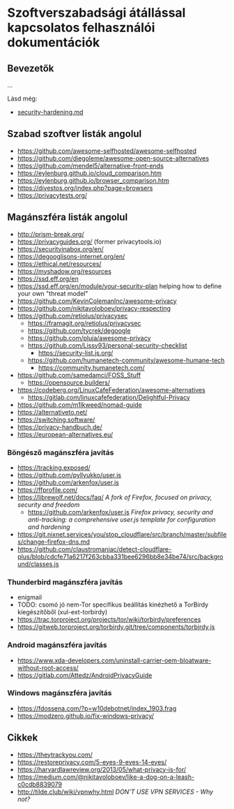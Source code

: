 # Szoftverszabadsági átállással kapcsolatos felhasználói dokumentációk

## Bevezetők

...

Lásd még:

* [security-hardening.md](security-hardening.md)

## Szabad szoftver listák angolul

* https://github.com/awesome-selfhosted/awesome-selfhosted
* https://github.com/diegoleme/awesome-open-source-alternatives
* https://github.com/mendel5/alternative-front-ends
* https://eylenburg.github.io/cloud_comparison.htm
* https://eylenburg.github.io/browser_comparison.htm
* https://divestos.org/index.php?page=browsers
* https://privacytests.org/

## Magánszféra listák angolul

* http://prism-break.org/
* https://privacyguides.org/ (former privacytools.io)
* https://securityinabox.org/en/
* https://degooglisons-internet.org/en/
* https://ethical.net/resources/
* https://myshadow.org/resources
* https://ssd.eff.org/en
* https://ssd.eff.org/en/module/your-security-plan helping how to define your own "threat model"
* https://github.com/KevinColemanInc/awesome-privacy
* https://github.com/nikitavoloboev/privacy-respecting
* https://github.com/retiolus/privacysec
  * https://framagit.org/retiolus/privacysec
  * https://github.com/tycrek/degoogle
  * https://github.com/pluja/awesome-privacy
  * https://github.com/Lissy93/personal-security-checklist
    * https://security-list.js.org/
  * https://github.com/humanetech-community/awesome-humane-tech
    * https://community.humanetech.com/
* https://github.com/samedamci/FOSS_Stuff
  * https://opensource.builders/
* https://codeberg.org/LinuxCafeFederation/awesome-alternatives
  * https://gitlab.com/linuxcafefederation/Delightful-Privacy
* https://github.com/m1lkweed/nomad-guide
* https://alternativeto.net/
* https://switching.software/
* https://privacy-handbuch.de/
* https://european-alternatives.eu/

### Böngésző magánszféra javítás

* https://tracking.exposed/
* https://github.com/pyllyukko/user.js
* https://github.com/arkenfox/user.js
* https://ffprofile.com/
* https://librewolf.net/docs/faq/ _A fork of Firefox, focused on privacy, security and freedom_
  * https://github.com/arkenfox/user.js _Firefox privacy, security and anti-tracking: a comprehensive user.js template for configuration and hardening_
* https://git.nixnet.services/you/stop_cloudflare/src/branch/master/subfiles/change-firefox-dns.md
* https://github.com/claustromaniac/detect-cloudflare-plus/blob/cdcfe71a6217f263cbba331bee6296bb8e34be74/src/background/classes.js

### Thunderbird magánszféra javítás

* enigmail
* TODO: csomó jó nem-Tor specifikus beállítás kinézhető a TorBirdy kiegészítőből (xul-ext-torbirdy)
* https://trac.torproject.org/projects/tor/wiki/torbirdy/preferences
* https://gitweb.torproject.org/torbirdy.git/tree/components/torbirdy.js

### Android magánszféra javítás

* https://www.xda-developers.com/uninstall-carrier-oem-bloatware-without-root-access/
* https://gitlab.com/Attedz/AndroidPrivacyGuide

### Windows magánszféra javítás

* https://fdossena.com/?p=w10debotnet/index_1903.frag
* https://modzero.github.io/fix-windows-privacy/

## Cikkek

* https://theytrackyou.com/
* https://restoreprivacy.com/5-eyes-9-eyes-14-eyes/
* https://harvardlawreview.org/2013/05/what-privacy-is-for/
* https://medium.com/@nikitavoloboev/like-a-dog-on-a-leash-c0cdb8839079
* http://tilde.club/wiki/vpnwhy.html _DON’T USE VPN SERVICES - Why not?_
